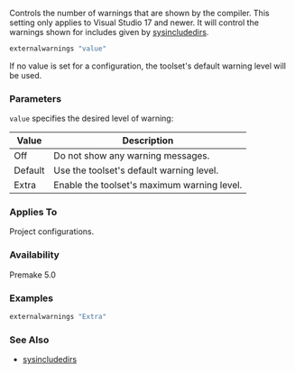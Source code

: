 Controls the number of warnings that are shown by the compiler. This setting only applies to Visual Studio 17 and newer. It will control the warnings shown for includes given by [sysincludedirs](sysincludedirs.md).

```lua
externalwarnings "value"
```

If no value is set for a configuration, the toolset's default warning level will be used.

### Parameters ###

`value` specifies the desired level of warning:

| Value       | Description                                            |
|-------------|--------------------------------------------------------|
| Off         | Do not show any warning messages.                      |
| Default     | Use the toolset's default warning level.               |
| Extra       | Enable the toolset's maximum warning level.            |

### Applies To ###

Project configurations.

### Availability ###

Premake 5.0

### Examples ###

```lua
externalwarnings "Extra"
```

### See Also ###
* [sysincludedirs](sysincludedirs.md)